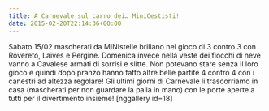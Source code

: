 ```yaml
---
title: A Carnevale sul carro dei… MiniCestisti!
date: 2015-02-20T22:14:36+00:00
---
```

Sabato 15/02 mascherati da MINIstelle brillano nel gioco di 3 contro 3 con Rovereto, Laives e Pergine. Domenica invece nella veste dei fiocchi di neve vanno a Cavalese armati di sorrisi e slitte. Non potevano stare senza il loro gioco e quindi dopo pranzo hanno fatto altre belle partite 4 contro 4 con i canestri ad altezza regolare! Gli ultimi giorni di Carnevale li trascorriamo in casa (mascherati per non guardare la palla in mano) con le porte aperte a tutti per il divertimento insieme! \[nggallery id=18\]